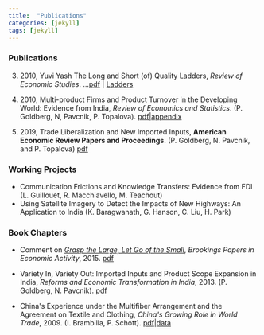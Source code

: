 ```yaml
---
title:  "Publications"
categories: [jekyll]
tags: [jekyll]
---
```


### Publications


3. 2010, Yuvi Yash The Long and Short (of) Quality Ladders, *Review of Economic Studies*. 
...[pdf]({{site.baseurl}}/files/restud_LSQL/lsql.pdf) | [Ladders]({{site.baseurl}}/files/restud_LSQL/ladders_100113.zip)

2. 2010, Multi-product Firms and Product Turnover in the Developing World: Evidence from India, *Review of Economics and Statistics*. (P. Goldberg, N, Pavcnik, P. Topalova). [pdf]({{site.baseurl}}/files/restat_mp/MFPTDW_gkpt.pdf)|[appendix]({{site.baseurl}}/files/restat_mp/MFPTDW_gkpt_appendix.pdf)

1. 2019, Trade Liberalization and New Imported Inputs, **American Economic Review Papers and Proceedings**. (P. Goldberg, N. Pavcnik, and P. Topalova) [pdf]({{site.baseurl}}/files/aerpp_new_imported_inputs/TLNII_gkpt.pdf)

### Working Projects
- Communication Frictions and Knowledge Transfers: Evidence from FDI (L. Guillouet, R. Macchiavello, M. Teachout)
- Using Satellite Imagery to Detect the Impacts of New Highways: An Application to India (K. Baragwanath, G. Hanson, C. Liu, H. Park)


### Book Chapters
- Comment on [*Grasp the Large, Let Go of the Small*](https://www.nber.org/papers/w21006), *Brookings Papers in Economic Activity*, 2015.
[pdf]({{site.baseurl}}/files/comment_hsieh_song/comment_hsieh_song.pdf)

- Variety In, Variety Out: Imported Inputs and Product Scope Expansion in India, *Reforms and Economic Transformation in India*, 2013. (P. Goldberg, N. Pavcnik). 
[pdf]({{site.baseurl}}/files/variety_inout/bookdraft_19.pdf)

- China's Experience under the Multifiber Arrangement and the Agreement on Textile and Clothing, *China's Growing Role in World Trade*, 2009. (I. Brambilla, P. Schott). 
[pdf]({{site.baseurl}}/files/mfa_boook/mfa_china_147.pdf)|[data](https://sompks4.github.io/sub_data.html)


